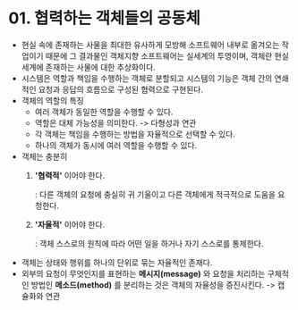# 01. 협력하는 객체들의 공동체
- 현실 속에 존재하는 사물을 최대한 유사하게 모방해 소프트웨어 내부로 옮겨오는 작업이기 때문에 그 결과물인 객체지향 소프트웨어는 실세계의 투영이며, 객체란 현실 세계에 존재하는 사물에 대한 추상화이다.
- 시스템은 역할과 책임을 수행하는 객체로 분할되고 시스템의 기능은 객체 간의 연쇄적인 요청과 응답의 흐름으로 구성된 협력으로 구현된다.
- 객체의 역할의 특징
    - 여러 객체가 동일한 역할을 수행할 수 있다.
    - 역할은 대체 가능성을 의미한다. -> 다형성과 연관
    - 각 객체는 책임을 수행하는 방법을 자율적으로 선택할 수 있다.
    - 하나의 객체가 동시에 여러 역할을 수행할 수 있다.
- 객체는 충분히
    1. **'협력적'** 이어야 한다.

       : 다른 객체의 요청에 충실히 귀 기울이고 다른 객체에게 적극적으로 도움을 요청한다.
    2. **'자율적'** 이어야 한다.

       : 객체 스스로의 원칙에 따라 어떤 일을 하거나 자기 스스로를 통제한다.
- 객체는 상태와 행위를 하나의 단위로 묶는 자율적인 존재다.
- 외부의 요청이 무엇인지를 표현하는 **메시지(message)** 와 요청을 처리하는 구체적인 방법인 **메소드(method)** 를 분리하는 것은 객체의 자율성을 증진시킨다. -> 캡슐화와 연관